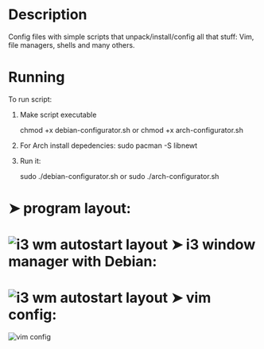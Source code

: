Description
=====================

Config files with simple scripts that unpack/install/config all that stuff:
Vim, file managers, shells and many others.


Running
=====================

To run script:

1) Make script executable

	chmod +x debian-configurator.sh
    or
	chmod +x arch-configurator.sh
2) For Arch install depedencies: 
    sudo pacman -S libnewt
3) Run it:

	sudo ./debian-configurator.sh
    or
	sudo ./arch-configurator.sh

➤ program layout:
=====================
![i3 wm autostart layout](https://raw.github.com/micdud1995/linux_stuff/master/img/screenshot-program.png)
➤ i3 window manager with Debian:
=====================
![i3 wm autostart layout](https://raw.github.com/micdud1995/linux_stuff/master/img/screenshot-i3.png)
➤ vim config:
=====================
![vim config](https://raw.github.com/micdud1995/linux_stuff/master/img/screenshot-vim.png)

